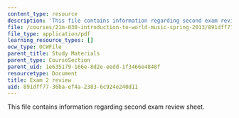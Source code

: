 ```yaml
---
content_type: resource
description: 'This file contains information regarding second exam review sheet. '
file: /courses/21m-030-introduction-to-world-music-spring-2013/891dff7736baef4a23836c924e240d11_MIT21M_030S13_exam2review.pdf
file_type: application/pdf
learning_resource_types: []
ocw_type: OCWFile
parent_title: Study Materials
parent_type: CourseSection
parent_uid: 1e635179-166e-8d2e-eedd-1f3466e4848f
resourcetype: Document
title: Exam 2 review
uid: 891dff77-36ba-ef4a-2383-6c924e240d11
---
```

This file contains information regarding second exam review sheet. 

